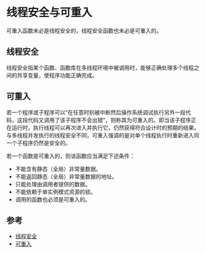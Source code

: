 # 线程安全与可重入

可重入函数未必是线程安全的，线程安全函数也未必是可重入的。

## 线程安全

线程安全指某个函数、函数库在多线程环境中被调用时，能够正确处理多个线程之间的共享变量，使程序功能正确完成。

## 可重入

若一个程序或子程序可以“在任意时刻被中断然后操作系统调试执行另外一段代码，这段代码又调用了该子程序不会出错”，则称其为可重入的。即当该子程序正在运行时，执行线程可以再次进入并执行它，仍然获得符合设计时的预期的结果。与多线程并发执行的线程安全不同，可重入强调的是对单个线程执行时重新进入同一个子程序仍然是安全的。

若一个函数是可重入的，则该函数应当满足下述条件：

* 不能含有静态（全局）非常量数据。
* 不能返回静态（全局）非常量数据的地址。
* 只能处理由调用者提供的数据。
* 不能依赖于单实例模式资源的锁。
* 调用的函数也必须是可重入的。

## 参考

* [线程安全](https://zh.wikipedia.org/wiki/线程安全)
* [可重入](https://zh.wikipedia.org/wiki/可重入)
